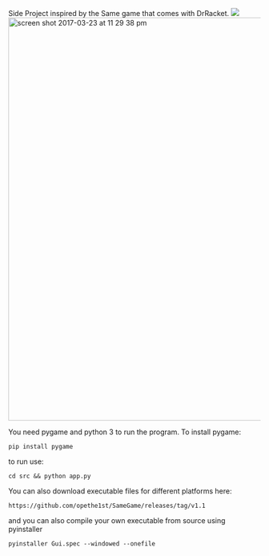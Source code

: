 Side Project inspired by the Same game that comes with DrRacket.
<img src="https://travis-ci.org/opethe1st/SameGame.svg?branch=develop">
<img width="805" alt="screen shot 2017-03-23 at 11 29 38 pm" src="https://user-images.githubusercontent.com/7265129/27521336-8acec7ba-5a13-11e7-873d-6cac62da9dc0.png">

You need pygame and python 3 to run the program. To install pygame:

    pip install pygame

to run use:

    cd src && python app.py

You can also download executable files for different platforms here:

    https://github.com/opethe1st/SameGame/releases/tag/v1.1

and you can also compile your own executable from source using pyinstaller

    pyinstaller Gui.spec --windowed --onefile

